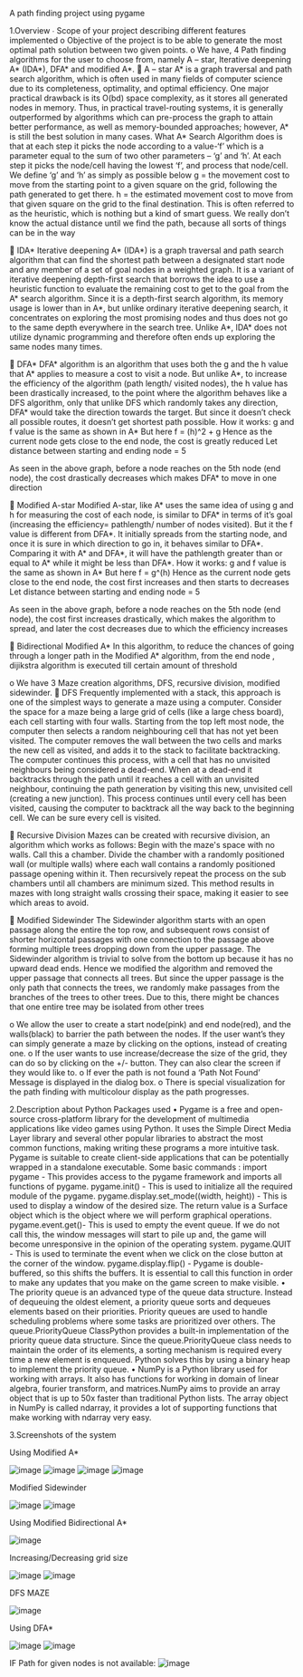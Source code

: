 A path finding project using pygame

1.Overview 
∙ Scope of your project describing different  features implemented 
o	Objective of the project is to be able to generate the most optimal path solution between two given points.
o	We have, 4 Path finding algorithms for the user to choose from, namely A – star, Iterative deepening A* (IDA*), DFA* and modified A*. 
	A – star 
	A* is a graph traversal and path search algorithm, which is often used in many fields of computer science due to its completeness, optimality, and optimal efficiency. One major practical drawback is its O(bd) space complexity, as it stores all generated nodes in memory. Thus, in practical travel-routing systems, it is generally outperformed by algorithms which can pre-process the graph to attain better performance, as well as memory-bounded approaches; however, A* is still the best solution in many cases. 
	What A* Search Algorithm does is that at each step it picks the node according to a value-‘f’ which is a parameter equal to the sum of two other parameters – ‘g’ and ‘h’. At each step it picks the node/cell having the lowest ‘f’, and process that node/cell.
	We define ‘g’ and ‘h’ as simply as possible below
	g = the movement cost to move from the starting point to a given square on the grid, following the path generated to get there. 
	h = the estimated movement cost to move from that given square on the grid to the final destination. This is often referred to as the heuristic, which is nothing but a kind of smart guess. We really don’t know the actual distance until we find the path, because all sorts of things can be in the way 


	IDA*
Iterative deepening A* (IDA*) is a graph traversal and path search algorithm that can find the shortest path between a designated start node and any member of a set of goal nodes in a weighted graph. It is a variant of iterative deepening depth-first search that borrows the idea to use a heuristic function to evaluate the remaining cost to get to the goal from the A* search algorithm. Since it is a depth-first search algorithm, its memory usage is lower than in A*, but unlike ordinary iterative deepening search, it concentrates on exploring the most promising nodes and thus does not go to the same depth everywhere in the search tree. Unlike A*, IDA* does not utilize dynamic programming and therefore often ends up exploring the same nodes many times.

	DFA*
DFA* algorithm is an algorithm that uses both the g and the h value that A* applies to measure a cost to visit a node. But unlike A*, to increase the efficiency of the algorithm (path length/ visited nodes), the h value has been drastically increased, to the point where the algorithm behaves like a DFS algorithm, only that unlike DFS which randomly takes any direction, DFA* would take the direction  towards the target. But since it doesn’t check all possible routes, it doesn’t get shortest path possible. How it works:
g and f value is the same as shown in A*
But here f  = (h)^2 + g
Hence as the current node gets close to the end node, the cost is greatly reduced
Let distance between starting and ending node = 5
 
As seen in the above graph, before a node reaches on the 5th node (end node), the cost drastically decreases which makes DFA* to move in one direction


	Modified A-star
Modified A-star, like A* uses the same idea of using g and h for measuring the cost of each node, is similar to DFA* in terms of it’s goal (increasing the efficiency= pathlength/ number of nodes visited). But it the f value is different from  DFA*. It initially spreads from the starting node, and once it is sure in which direction to go in, it behaves similar to DFA*. Comparing it with A* and DFA*, it will have the pathlength greater than or equal to A* while it might be less than DFA*. 
How it works:
g and f value is the same as shown in A*
But here f = g^(h)
Hence as the current node gets close to the end node, the cost first increases and then starts to decreases
Let distance between starting and ending node = 5

 
As seen in the above graph, before a node reaches on the 5th node (end node), the cost first increases drastically, which makes the algorithm to spread, and later the cost decreases due to which the efficiency increases

	Bidirectional Modified A*
In this algorithm, to reduce the chances of going through a longer path in the Modified A* algorithm, from the end node , dijikstra algorithm is executed till certain amount of threshold


  
	
o	We have 3 Maze creation algorithms, DFS, recursive division, modified sidewinder.
	DFS
Frequently implemented with a stack, this approach is one of the simplest ways to generate a maze using a computer. Consider the space for a maze being a large grid of cells (like a large chess board), each cell starting with four walls. Starting from the top left most node, the computer then selects a random neighbouring cell that has not yet been visited. The computer removes the wall between the two cells and marks the new cell as visited, and adds it to the stack to facilitate backtracking. The computer continues this process, with a cell that has no unvisited neighbours being considered a dead-end. When at a dead-end it backtracks through the path until it reaches a cell with an unvisited neighbour, continuing the path generation by visiting this new, unvisited cell (creating a new junction). This process continues until every cell has been visited, causing the computer to backtrack all the way back to the beginning cell. We can be sure every cell is visited.

	Recursive Division
Mazes can be created with recursive division, an algorithm which works as follows: Begin with the maze's space with no walls. Call this a chamber. Divide the chamber with a randomly positioned wall (or multiple walls) where each wall contains a randomly positioned passage opening within it. Then recursively repeat the process on the sub chambers until all chambers are minimum sized. This method results in mazes with long straight walls crossing their space, making it easier to see which areas to avoid.

	Modified Sidewinder
The Sidewinder algorithm starts with an open passage along the entire the top row, and subsequent rows consist of shorter horizontal passages with one connection to the passage above forming multiple trees dropping down from the upper passage. The Sidewinder algorithm is trivial to solve from the bottom up because it has no upward dead ends. Hence we modified the algorithm and removed the upper passage that connects all trees. But since the upper passage is the only path that connects the trees, we randomly make passages from the branches of the trees to other trees. Due to this, there might be chances that one entire tree may be isolated from other trees

o	We allow the user to create a start node(pink) and end node(red), and the walls(black) to barrier the path between the nodes. If the user want’s they can simply generate a maze by clicking on the options, instead of creating one. 
o	If the user wants to use increase/decrease the size of the grid, they can do so by clicking on the +/- button. They can also clear the screen if they would like to.
o	If ever the path is not found a ‘Path Not Found’ Message is displayed in the dialog box.
o	There is special visualization for the path finding with multicolour display as the path progresses.

2.Description about Python Packages used 
•	Pygame is a free and open-source cross-platform library for the development of multimedia applications like video games using Python. It uses the Simple Direct Media Layer library and several other popular libraries to abstract the most common functions, making writing these programs a more intuitive task. Pygame is suitable to create client-side applications that can be potentially wrapped in a standalone executable. Some basic commands :
import pygame - This provides access to the pygame framework and imports all functions of pygame.
pygame.init() - This is used to initialize all the required module of the pygame.
pygame.display.set_mode((width, height)) - This is used to display a window of the desired size. The return value is a Surface object which is the object where we will perform graphical operations.
pygame.event.get()- This is used to empty the event queue. If we do not call this, the window messages will start to pile up and, the game will become unresponsive in the opinion of the operating system.
pygame.QUIT - This is used to terminate the event when we click on the close button at the corner of the window.
pygame.display.flip() - Pygame is double-buffered, so this shifts the buffers. It is essential to call this function in order to make any updates that you make on the game screen to make visible.
•	The priority queue is an advanced type of the queue data structure. Instead of dequeuing the oldest element, a priority queue sorts and dequeues elements based on their priorities. Priority queues are used to handle scheduling problems where some tasks are prioritized over others. The queue.PriorityQueue ClassPython provides a built-in implementation of the priority queue data structure. Since the queue.PriorityQueue class needs to maintain the order of its elements, a sorting mechanism is required every time a new element is enqueued. Python solves this by using a binary heap to implement the priority queue.
•	NumPy is a Python library used for working with arrays. It also has functions for working in domain of linear algebra, fourier transform, and matrices.NumPy aims to provide an array object that is up to 50x faster than traditional Python lists. The array object in NumPy is called ndarray, it provides a lot of supporting functions that make working with ndarray very easy.


3.Screenshots of the system

Using Modified A* 

![image](https://user-images.githubusercontent.com/62883997/118373120-c05cd100-b5d2-11eb-9b82-af05950561d1.png)
![image](https://user-images.githubusercontent.com/62883997/118373123-c94da280-b5d2-11eb-9c02-dba21c04d5eb.png)
![image](https://user-images.githubusercontent.com/62883997/118373132-dcf90900-b5d2-11eb-84b3-547dbce8045c.png)
![image](https://user-images.githubusercontent.com/62883997/118373137-e3878080-b5d2-11eb-8938-d4625217bc7e.png)

Modified Sidewinder

![image](https://user-images.githubusercontent.com/62883997/118373142-ea15f800-b5d2-11eb-9600-cd462c8dcc75.png)
![image](https://user-images.githubusercontent.com/62883997/118373145-ee421580-b5d2-11eb-9b96-269f486fd4f4.png)

Using Modified Bidirectional A*

![image](https://user-images.githubusercontent.com/62883997/118373152-f601ba00-b5d2-11eb-8c92-4bb3f9c92cd5.png)

Increasing/Decreasing grid size
 
![image](https://user-images.githubusercontent.com/62883997/118373158-fd28c800-b5d2-11eb-87ec-fdbd20411979.png)
![image](https://user-images.githubusercontent.com/62883997/118373161-02861280-b5d3-11eb-9ea1-c7b78e1e9dd3.png)


DFS MAZE

![image](https://user-images.githubusercontent.com/62883997/118373164-06b23000-b5d3-11eb-9b16-f406aa017fe4.png)

Using DFA*

![image](https://user-images.githubusercontent.com/62883997/118373182-1a5d9680-b5d3-11eb-81ce-4b2d15765c2a.png)
![image](https://user-images.githubusercontent.com/62883997/118373183-1d588700-b5d3-11eb-8875-d6338265332f.png)
 
IF Path for given nodes is not available: 
![image](https://user-images.githubusercontent.com/62883997/118373191-25182b80-b5d3-11eb-8538-6c510f3a0880.png)


